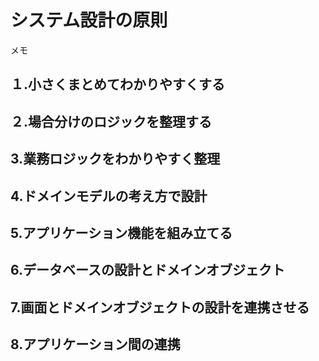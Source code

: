 # システム設計の原則
メモ

## １.小さくまとめてわかりやすくする

## ２.場合分けのロジックを整理する

## 3.業務ロジックをわかりやすく整理

## 4.ドメインモデルの考え方で設計

## 5.アプリケーション機能を組み立てる

## 6.データベースの設計とドメインオブジェクト

## 7.画面とドメインオブジェクトの設計を連携させる

## 8.アプリケーション間の連携

